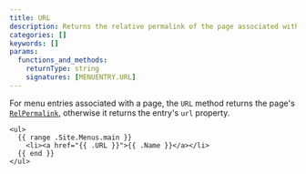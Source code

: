 ```yaml
---
title: URL
description: Returns the relative permalink of the page associated with the given menu entry, else its `url` property.
categories: []
keywords: []
params:
  functions_and_methods:
    returnType: string
    signatures: [MENUENTRY.URL]
---
```


For menu entries associated with a page, the `URL` method returns the page's [`RelPermalink`], otherwise it returns the entry's `url` property.

```go-html-template
<ul>
  {{ range .Site.Menus.main }}
    <li><a href="{{ .URL }}">{{ .Name }}</a></li>
  {{ end }}
</ul>
```

[`RelPermalink`]: /methods/page/relpermalink/
